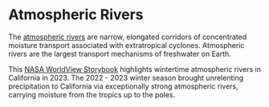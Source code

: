 # Atmospheric Rivers

The [atmospheric rivers](https://ghrc.nsstc.nasa.gov/home/micro-articles/atmospheric-rivers) are narrow, elongated corridors of concentrated moisture transport associated with extratropical cyclones. Atmospheric rivers are the largest transport mechanisms of freshwater on Earth.

This [NASA WorldView Storybook](https://go.nasa.gov/46IhBSI) highlights wintertime atmospheric rivers in California in 2023. The 2022 - 2023 winter season brought unrelenting precipitation to California via exceptionally strong atmospheric rivers, carrying moisture from the tropics up to the poles.
